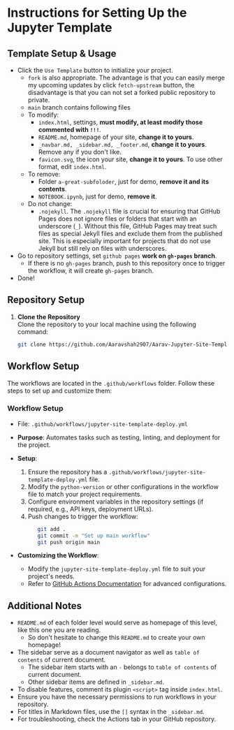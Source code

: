 # Instructions for Setting Up the Jupyter Template

## Template Setup & Usage

- Click the `Use Template` button to initialize your project.
  - `fork` is also appropriate. The advantage is that you can easily merge my upcoming updates by click `fetch-upstream` button, the disadvantage is that you can not set a forked public repository to private.
  - `main` branch contains following files
  - To modify:
    - `index.html`, settings, **must modify, at least modify those commented with `!!!`**.
    - `README.md`, homepage of your site, **change it to yours**.
    - `_navbar.md, _sidebar.md, _footer.md`, **change it to yours**. Remove any if you don't like.
    - `favicon.svg`, the icon your site, **change it to yours**. To use other format, edit `index.html`.
  - To remove:
    - Folder `a-great-subfoloder`, just for demo, **remove it and its contents**.
    - `NOTEBOOK.ipynb`, just for demo, **remove it**.
  - Do not change:
    - `.nojekyll`. The `.nojekyll` file is crucial for ensuring that GitHub Pages does not ignore files or folders that start with an underscore (`_`). Without this file, GitHub Pages may treat such files as special Jekyll files and exclude them from the published site. This is especially important for projects that do not use Jekyll but still rely on files with underscores.
- Go to repository settings, set `github pages` **work on `gh-pages` branch**.
  - If there is no `gh-pages` branch, push to this repository once to trigger the workflow, it will create `gh-pages` branch.
- Done!

## Repository Setup

1. **Clone the Repository**  
   Clone the repository to your local machine using the following command:

   ```bash
   git clone https://github.com/Aaravshah2907/Aarav-Jupyter-Site-Template.git
   ```

## Workflow Setup

The workflows are located in the `.github/workflows` folder. Follow these steps to set up and customize them:

### **Workflow Setup**

- File: `.github/workflows/jupyter-site-template-deploy.yml`
- **Purpose**: Automates tasks such as testing, linting, and deployment for the project.
- **Setup**:

  1. Ensure the repository has a `.github/workflows/jupyter-site-template-deploy.yml` file.
  2. Modify the `python-version` or other configurations in the workflow file to match your project requirements.
  3. Configure environment variables in the repository settings (if required, e.g., API keys, deployment URLs).
  4. Push changes to trigger the workflow:
     ```bash
        git add .
        git commit -m "Set up main workflow"
        git push origin main
     ```

- **Customizing the Workflow**:
  - Modify the `jupyter-site-template-deploy.yml` file to suit your project's needs.
  - Refer to [GitHub Actions Documentation](https://docs.github.com/en/actions) for advanced configurations.

## Additional Notes

- `README.md` of each folder level would serve as homepage of this level, like this one you are reading.
  - So don't hesitate to change this `README.md` to create your own homepage!
- The sidebar serve as a document navigator as well as `table of contents` of current document.
  - The sidebar item starts with an `-` belongs to `table of contents` of current document.
  - Other sidebar items are defined in `_sidebar.md`.
- To disable features, comment its plugin `<script>` tag inside `index.html`.
- Ensure you have the necessary permissions to run workflows in your repository.
- For titles in Markdown files, use the `[]` syntax in the `_sidebar.md`.
- For troubleshooting, check the Actions tab in your GitHub repository.
